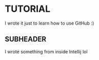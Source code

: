 # TUTORIAL
I wrote it just to learn how to use GitHub :)

## SUBHEADER

I wrote something from inside Intellij lol